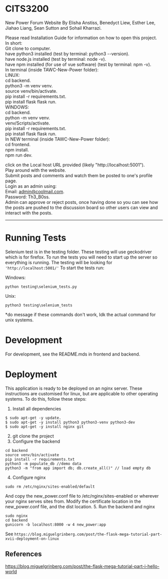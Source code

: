 # CITS3200
New Power Forum Website
By Elisha Anstiss, Benedyct Liew, Esther Lee, Jiahao Liang, Sean Sutton and Sohail Kharrazi. 
  
Please read Installation Guide for information on how to open this project.   
In short:  
Git clone to computer.     
have python3 installed (test by terminal: python3 --version).    
have node.js installed (test by terminal: node -v).     
have npm installed (for use of vue software) (test by terminal: npm -v).     
In terminal (inside TAWC-New-Power folder):        
  LINUX:  
    cd backend.      
    python3 -m venv venv.    
    source venv/bin/activate.    
    pip install -r requirements.txt.    
    pip install flask
    flask run.       
  WINDOWS:   
    cd backend.    
    python -m venv venv.    
    venv/Scripts/activate.     
    pip install -r requirements.txt.      
    pip install flask
    flask run.     
In NEW terminal (inside TAWC-New-Power folder):      
  cd frontend.    
  npm install.     
  npm run dev.    
       
click on the Local host URL provided (likely "http://localhost:5001").    
Play around with the website.   
 Submit posts and comments and watch them be posted to one's profile page.   
Login as an admin using:   
  Email: admin@coolmail.com.      
  Password: Th3_B0ss.           
Admin can approve or reject posts, once having done so you can see how the posts are pushed to the discussion board so other users can view and interact with the posts.   
   
-----------------------------------------------------------------------------------  
  
# Running Tests

Selenium test is in the testing folder. These testing will use geckodriver which is for firefox. To run the tests you will need to 
start up the server so everything is running. The testing will be looking for `'http://localhost:5001/'` To start the tests run:

Windows:
```
python testing\selenium_tests.py
```
Unix:
```
python3 testing\selenium_tests
```
*do message if these commands don't work, Idk the actual command for unix systems.

# Development
For development, see the README.mds in frontend and backend.

# Deployment
This application is ready to be deployed on an nginx server.
These instructions are customised for linux, but are applicable to other operating systems.
To do this, follow these steps:
1. Install all dependencies
```
$ sudo apt-get -y update. 
$ sudo apt-get -y install python3 python3-venv python3-dev
$ sudo apt-get -y install nginx git
```
2. git clone the project
3. Configure the backend
```
cd backend
source venv/bin/activate
pip install -r requirements.txt
python3 -m populate_db //demo data
python3 -m "from app import db; db.create_all()" // load empty db
```
4. Configure nginx
```
sudo rm /etc/nginx/sites-enabled/default
```
And copy the new_power.conf file to /etc/nginx/sites-enabled or wherever your nginx serves sites from.
Modify the certificate location in the new_power.conf file, and the dist location.
5. Run the backend and nginx
```
sudo nginx
cd backend
gunicorn -b localhost:8000 -w 4 new_power:app
```
See `https://blog.miguelgrinberg.com/post/the-flask-mega-tutorial-part-xvii-deployment-on-linux`
## References

https://blog.miguelgrinberg.com/post/the-flask-mega-tutorial-part-i-hello-world
